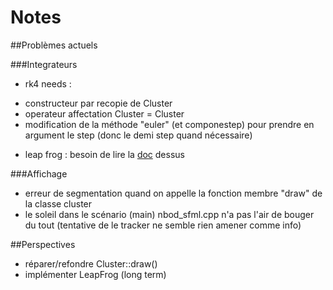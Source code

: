 <meta charset="UTF-8"> <!--/déclaration de l'encodage directement en html-->

Notes
=====

##Problèmes actuels

###Integrateurs
- rk4 needs :
 * constructeur par recopie de Cluster
 * operateur affectation Cluster = Cluster
 * modification de la méthode "euler" (et componestep) pour prendre en argument le step (donc le demi step quand nécessaire)
- leap frog : besoin de lire la [doc](https://en.wikipedia.org/wiki/Leapfrog_integration) dessus

###Affichage
- erreur de segmentation quand on appelle la fonction membre "draw" de la classe cluster
- le soleil dans le scénario (main) nbod_sfml.cpp n'a pas l'air de bouger du tout (tentative de le tracker ne semble rien amener comme info)


##Perspectives

- réparer/refondre Cluster::draw()
- implémenter LeapFrog (long term)